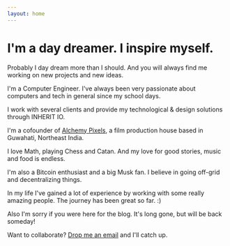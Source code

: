 ```yaml
---
layout: home
---
```

# I'm a day dreamer. I inspire myself.

Probably I day dream more than I should. And you will always find me working on new projects and new ideas.

I'm a Computer Engineer. I've always been very passionate about computers and tech in general since my school days.

I work with several clients and provide my technological & design solutions through INHERIT IO.

I'm a cofounder of [Alchemy Pixels](http://alchemypixels.com), a film production house based in Guwahati, Northeast India. 

I love Math, playing Chess and Catan. And my love for good stories, music and food is endless. 

I'm also a Bitcoin enthusiast and a big Musk fan. I believe in going off-grid and decentralizing things.

In my life I've gained a lot of experience by working with some really amazing people. The journey has been great so far. :)

Also I'm sorry if you were here for the blog. It's long gone, but will be back someday!

Want to collaborate? [Drop me an email](mailto:avi@alchemypixels.com) and I'll catch up.
